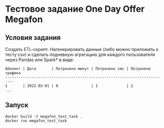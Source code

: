 Тестовое задание One Day Offer Megafon
======================================

Условия задания
---------------

Создать ETL-скрипт. Нагенерировать данные (либо можно приложить к тесту csv) и сделать подневную агрегацию для каждого пользователя через Pandas или Spark* в виде:

    Абонент | Дата       | Потрачено минут | Потрачено смс | Потрачено трафика
    --------------------------------------------------------------------------
    1       | 2022-03-01 | 0               | 1             | 2
    ...

Запуск
------

    docker build -t megafon_test_task .
    docker run megafon_test_task